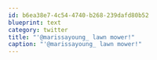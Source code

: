 ```yaml
---
id: b6ea38e7-4c54-4740-b268-239dafd80b52
blueprint: text
category: twitter
title: "'@marissayoung_ lawn mower!"
caption: "'@marissayoung_ lawn mower!"
---
```

